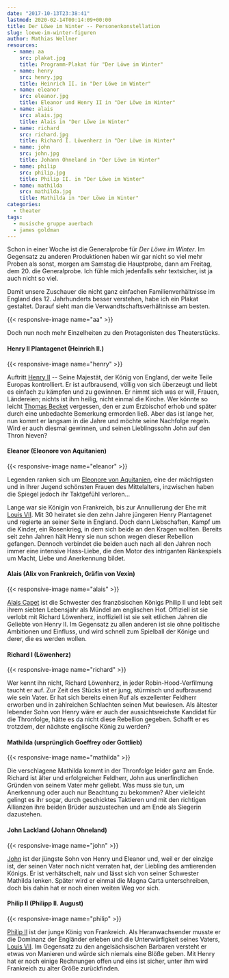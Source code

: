 ```yaml
---
date: "2017-10-13T23:38:41"
lastmod: 2020-02-14T00:14:09+00:00
title: Der Löwe im Winter -- Personenkonstellation
slug: loewe-im-winter-figuren
author: Mathias Wellner
resources:
  - name: aa
    src: plakat.jpg
    title: Programm-Plakat für "Der Löwe im Winter"
  - name: henry
    src: henry.jpg
    title: Heinrich II. in "Der Löwe im Winter"
  - name: eleanor
    src: eleanor.jpg
    title: Eleanor und Henry II in "Der Löwe im Winter"
  - name: alais
    src: alais.jpg
    title: Alais in "Der Löwe im Winter"
  - name: richard
    src: richard.jpg
    title: Richard I. Löwenherz in "Der Löwe im Winter"
  - name: john
    src: john.jpg
    title: Johann Ohneland in "Der Löwe im Winter"
  - name: philip
    src: philip.jpg
    title: Philip II. in "Der Löwe im Winter"
  - name: mathilda
    src: mathilda.jpg
    title: Mathilda in "Der Löwe im Winter"
categories:
  - theater
tags:
  - musische gruppe auerbach
  - james goldman
---
```


Schon in einer Woche ist die Generalprobe für _Der Löwe im Winter_. Im Gegensatz zu anderen Produktionen haben wir gar nicht so viel mehr Proben als sonst, morgen am Samstag die Hauptprobe, dann am Freitag, dem 20. die Generalprobe. Ich fühle mich jedenfalls sehr textsicher, ist ja auch nicht so viel. 

<!--more-->

Damit unsere Zuschauer die nicht ganz einfachen Familienverhältnisse im England des 12. Jahrhunderts besser verstehen, habe ich ein Plakat gestaltet. Darauf sieht man die Verwandtschaftsverhältnisse am besten. 

{{< responsive-image name="aa" >}}

Doch nun noch mehr Einzelheiten zu den Protagonisten des Theaterstücks. 

#### Henry II Plantagenet (Heinrich II.)

{{< responsive-image name="henry" >}}

Auftritt [Henry II](https://de.wikipedia.org/wiki/Heinrich_II._(England)) -- Seine Majestät, der König von England, der weite Teile Europas kontrolliert. Er ist aufbrausend, völlig von sich überzeugt und liebt es einfach zu kämpfen und zu gewinnen. Er nimmt sich was er will, Frauen, Ländereien; nichts ist ihm heilig, nicht einmal die Kirche. Wer könnte so leicht [Thomas Becket](https://de.wikipedia.org/wiki/Thomas_Becket) vergessen, den er zum Erzbischof erhob und später durch eine unbedachte Bemerkung ermorden ließ. Aber das ist lange her, nun kommt er langsam in die Jahre und möchte seine Nachfolge regeln. Wird er auch diesmal gewinnen, und seinen Lieblingssohn John auf den Thron hieven? 

#### Eleanor (Eleonore von Aquitanien)

{{< responsive-image name="eleanor" >}}

Legenden ranken sich um [Eleonore von Aquitanien](https://de.wikipedia.org/wiki/Eleonore_von_Aquitanien), eine der mächtigsten und in Ihrer Jugend schönsten Frauen des Mittelalters, inzwischen haben die Spiegel jedoch ihr Taktgefühl verloren... 

Lange war sie Königin von Frankreich, bis zur Annullierung der Ehe mit [Louis VII](https://de.wikipedia.org/wiki/Ludwig_VII._(Frankreich)). Mit 30 heiratet sie den zehn Jahre jüngeren Henry Plantagenet und regierte an seiner Seite in England. Doch dann Liebschaften, Kampf um die Kinder, ein Rosenkrieg, in dem sich beide an den Kragen wollten. Bereits seit zehn Jahren hält Henry sie nun schon wegen dieser Rebellion gefangen. Dennoch verbindet die beiden auch nach all den Jahren noch immer eine intensive Hass-Liebe, die den Motor des intriganten Ränkespiels um Macht, Liebe und Anerkennung bildet.

#### Alais (Alix von Frankreich, Gräfin von Vexin)

{{< responsive-image name="alais" >}}

[Alais Capet](https://de.wikipedia.org/wiki/Alix_von_Frankreich,_Gr%C3%A4fin_von_Vexin) ist die Schwester des französischen Königs Philip II und lebt seit ihrem siebten Lebensjahr als Mündel am englischen Hof. Offiziell ist sie verlobt mit Richard Löwenherz, inoffiziell ist sie seit etlichen Jahren die Geliebte von Henry II. Im Gegensatz zu allen anderen ist sie ohne politische Ambitionen und Einfluss, und wird schnell zum Spielball der Könige und derer, die es werden wollen. 

#### Richard I (Löwenherz)

{{< responsive-image name="richard" >}}

Wer kennt ihn nicht, Richard Löwenherz, in jeder Robin-Hood-Verfilmung taucht er auf. Zur Zeit des Stücks ist er jung, stürmisch und aufbrausend wie sein Vater. Er hat sich bereits einen Ruf als exzellenter Feldherr erworben und in zahlreichen Schlachten seinen Mut bewiesen. Als ältester lebender Sohn von Henry wäre er auch der aussichtsreichste Kandidat für die Thronfolge, hätte es da nicht diese Rebellion gegeben. Schafft er es trotzdem, der nächste englische König zu werden?

#### Mathilda (ursprünglich Goeffrey oder Gottlieb)

{{< responsive-image name="mathilda" >}}

Die verschlagene Mathilda kommt in der Thronfolge leider ganz am Ende. Richard ist älter und erfolgreicher Feldherr, John aus unerfindlichen Gründen von seinem Vater mehr geliebt. Was muss sie tun, um Anerkennung oder auch nur Beachtung zu bekommen? Aber vielleicht gelingt es ihr sogar, durch geschicktes Taktieren und mit den richtigen Allianzen ihre beiden Brüder auszustechen und am Ende als Siegerin dazustehen. 

#### John Lackland (Johann Ohneland)

{{< responsive-image name="john" >}}

[John](https://de.wikipedia.org/wiki/Johann_Ohneland) ist der jüngste Sohn von Henry und Eleanor und, weil er der einzige ist, der seinen Vater noch nicht verraten hat, der Liebling des amtierenden Königs. Er ist verhätschelt, naiv und lässt sich von seiner Schwester Mathilda lenken. Später wird er einmal die Magna Carta unterschreiben, doch bis dahin hat er noch einen weiten Weg vor sich.

#### Philip II (Philipp II. August)

{{< responsive-image name="philip" >}}

[Philip II](https://de.wikipedia.org/wiki/Philipp_II._(Frankreich)) ist der junge König von Frankreich. Als Heranwachsender musste er die Dominanz der Engländer erleben und die Unterwürfigkeit seines Vaters, [Louis VII](https://de.wikipedia.org/wiki/Ludwig_VII._(Frankreich)). Im Gegensatz zu den angelsächsischen Barbaren versteht er etwas von Manieren und würde sich niemals eine Blöße geben. Mit Henry hat er noch einige Rechnungen offen und eins ist sicher, unter ihm wird Frankreich zu alter Größe zurückfinden. 